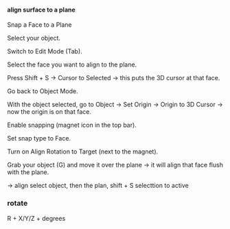 #### align surface to a plane

Snap a Face to a Plane

Select your object.

Switch to Edit Mode (Tab).

Select the face you want to align to the plane.

Press Shift + S → Cursor to Selected → this puts the 3D cursor at that face.

Go back to Object Mode.

With the object selected, go to Object → Set Origin → Origin to 3D Cursor → now the origin is on that face.

Enable snapping (magnet icon in the top bar).

Set snap type to Face.

Turn on Align Rotation to Target (next to the magnet).

Grab your object (G) and move it over the plane → it will align that face flush with the plane.



-> align
select object, then the plan, shift + S selecttion to active

### rotate

R + X/Y/Z + degrees